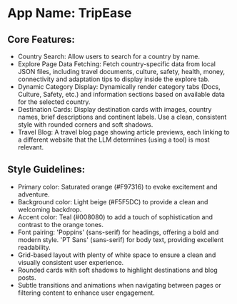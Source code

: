 # **App Name**: TripEase

## Core Features:

- Country Search: Allow users to search for a country by name.
- Explore Page Data Fetching: Fetch country-specific data from local JSON files, including travel documents, culture, safety, health, money, connectivity and adaptation tips to display inside the explore tab.
- Dynamic Category Display: Dynamically render category tabs (Docs, Culture, Safety, etc.) and information sections based on available data for the selected country.
- Destination Cards: Display destination cards with images, country names, brief descriptions and continent labels. Use a clean, consistent style with rounded corners and soft shadows.
- Travel Blog: A travel blog page showing article previews, each linking to a different website that the LLM determines (using a tool) is most relevant.

## Style Guidelines:

- Primary color: Saturated orange (#F97316) to evoke excitement and adventure.
- Background color: Light beige (#F5F5DC) to provide a clean and welcoming backdrop.
- Accent color: Teal (#008080) to add a touch of sophistication and contrast to the orange tones.
- Font pairing: 'Poppins' (sans-serif) for headings, offering a bold and modern style. 'PT Sans' (sans-serif) for body text, providing excellent readability.
- Grid-based layout with plenty of white space to ensure a clean and visually consistent user experience.
- Rounded cards with soft shadows to highlight destinations and blog posts.
- Subtle transitions and animations when navigating between pages or filtering content to enhance user engagement.